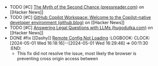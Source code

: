 - TODO [#C] [The Myth of the Second Chance (pressreader.com)](https://news.ycombinator.com/item?id=40189928) on [[Hacker News]]
- TODO [#C] [GitHub Copilot Workspace: Welcome to the Copilot-native developer environment (github.blog)](https://news.ycombinator.com/item?id=40200081) on [[Hacker News]]
- TODO [#C] [Answering Legal Questions with LLMs (hugodutka.com)](https://news.ycombinator.com/item?id=40198458) on [[Hacker News]]
- DONE #fix [[Dashy]] [Remote Config Not Loading](https://github.com/Lissy93/dashy/blob/master/docs/troubleshooting.md#remote-config-not-loading)
  :LOGBOOK:
  CLOCK: [2024-05-01 Wed 16:18:16]--[2024-05-01 Wed 16:29:46] =>  00:11:30
  :END:
	- This fix did not resolve the issue, most likely the browser is preventing cross origin access between